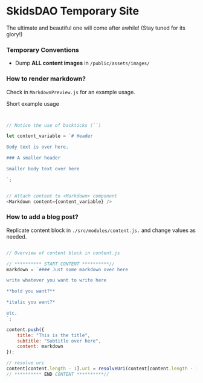 # SkidsDAO Temporary Site

The ultimate and beautiful one will come after awhile! (Stay tuned for its glory!)

### Temporary Conventions

- Dump **ALL content images** in `/public/assets/images/`


### How to render markdown?

Check in `MarkdownPreview.js` for an example usage.

Short example usage

```javascript


// Notice the use of backticks (``)

let content_variable = `# Header

Body text is over here.

### A smaller header

Smaller body text over here

`;


// Attach content to <Markdown> component
<Markdown content={content_variable} />

```


### How to add a blog post?

Replicate content block in `./src/modules/content.js.` and change values as needed.

```javascript

// Overview of content block in content.js

// ********** START CONTENT **********//
markdown = `#### Just some markdown over here

write whatever you want to write here

**bold you want?**

*italic you want?*

etc.
`;

content.push({
	title: "This is the title",
	subtitle: "Subtitle over here",
	content: markdown
});

// resolve uri
content[content.length - 1].uri = resolveUri(content[content.length - 1].title);
// ********** END CONTENT **********//

```


